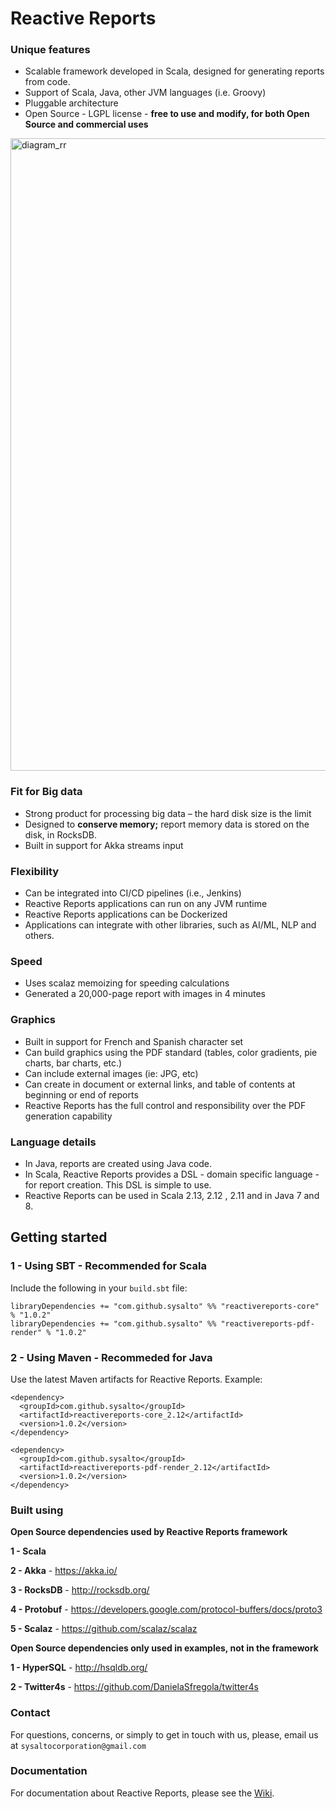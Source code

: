 # Reactive Reports

### Unique features 
 - Scalable framework developed in Scala, designed for generating reports from code.
 - Support of Scala, Java, other JVM languages (i.e. Groovy) 
 - Pluggable architecture
 - Open Source - LGPL license - **free to use and modify, for both Open Source and commercial uses** 
 
 <img width="1012" alt="diagram_rr" src="https://user-images.githubusercontent.com/25547970/47624281-27880800-daf1-11e8-98d0-f4b4fa7284c4.png">
 
 ### Fit for Big data
 - Strong product for processing big data – the hard disk size is the limit
 - Designed to **conserve memory;** report memory data is stored on the disk, in RocksDB.
 - Built in support for Akka streams input
 
### Flexibility
 - Can be integrated into CI/CD pipelines (i.e., Jenkins)
 - Reactive Reports applications can run on any JVM runtime
 - Reactive Reports applications can be Dockerized
 - Applications can integrate with other libraries, such as AI/ML, NLP and others.

### Speed
 - Uses scalaz memoizing for speeding calculations
 - Generated a 20,000-page report with images in 4 minutes
 
### Graphics
 - Built in support for French and Spanish character set 
 - Can build graphics using the PDF standard (tables, color gradients, pie charts, bar charts, etc.)
 - Can include external images (ie: JPG, etc)
 - Can create in document or external links, and table of contents at beginning or end of reports
 - Reactive Reports has the full control and responsibility over the PDF generation capability

### Language details
 - In Java, reports are created using Java code.
 - In Scala, Reactive Reports provides a DSL - domain specific language - for report creation. This DSL is simple to use. 
 - Reactive Reports can be used in Scala 2.13, 2.12 , 2.11 and in Java 7 and 8.

  
## Getting started
   
### 1 - Using SBT - Recommended for Scala
Include the following in your `build.sbt` file:

```
libraryDependencies += "com.github.sysalto" %% "reactivereports-core" % "1.0.2"
libraryDependencies += "com.github.sysalto" %% "reactivereports-pdf-render" % "1.0.2"
```

### 2 - Using Maven - Recommeded for Java

Use the latest Maven artifacts for Reactive Reports. Example:

```
<dependency>
  <groupId>com.github.sysalto</groupId>
  <artifactId>reactivereports-core_2.12</artifactId>
  <version>1.0.2</version> 
</dependency>

<dependency>
  <groupId>com.github.sysalto</groupId>
  <artifactId>reactivereports-pdf-render_2.12</artifactId>
  <version>1.0.2</version>
</dependency>
```

### Built using

**Open Source dependencies used by Reactive Reports framework**

**1 - Scala**

**2 - Akka** - https://akka.io/

**3 - RocksDB** - http://rocksdb.org/

**4 - Protobuf** - https://developers.google.com/protocol-buffers/docs/proto3

**5 - Scalaz** - https://github.com/scalaz/scalaz

**Open Source dependencies only used in examples, not in the framework**

**1 - HyperSQL** - http://hsqldb.org/

**2 - Twitter4s** - https://github.com/DanielaSfregola/twitter4s

### Contact

For questions, concerns, or simply to get in touch with us, please, email us at `sysaltocorporation@gmail.com`

### Documentation

For documentation about Reactive Reports, please see the [Wiki](https://github.com/sysalto/ReactiveReports/wiki).

